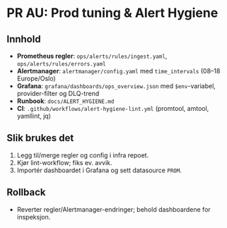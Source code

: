 # PR AU: Prod tuning & Alert Hygiene

## Innhold
- **Prometheus regler**: `ops/alerts/rules/ingest.yaml`, `ops/alerts/rules/errors.yaml`
- **Alertmanager**: `alertmanager/config.yaml` med `time_intervals` (08–18 Europe/Oslo)
- **Grafana**: `grafana/dashboards/ops_overview.json` med `$env`-variabel, provider-filter og DLQ-trend
- **Runbook**: `docs/ALERT_HYGIENE.md`
- **CI**: `.github/workflows/alert-hygiene-lint.yml` (promtool, amtool, yamllint, jq)

## Slik brukes det
1. Legg til/merge regler og config i infra repoet.
2. Kjør lint-workflow; fiks ev. avvik.
3. Importér dashboardet i Grafana og sett datasource `PROM`.

## Rollback
- Reverter regler/Alertmanager-endringer; behold dashboardene for inspeksjon.
